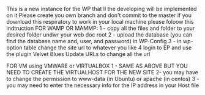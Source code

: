 This is a new instance for the WP that ll the developing will be implemented on it
Please create you own branch and don't commit to the master
if you download this respiratory to work in your local machine please foloow this indtruction
FOR WAMP OR MAMMP:
1 - copy all the files and folder to your desired folder undwr your web doc root
2 - upload the database (you can find the database name and, user, and password) in WP-Config
3 - in wp-option  table change the site url to whatever you like
4 login to EP and use the plugin Velvet Blues Update URLs to change all the url

FOR VM using VMWARE or VIRTUALBOX
1 - SAME AS ABOVE BUT YOU NEED TO CREATE THE VIRTUALHOST FOR THE NEW SITE
2- you may have to change the permission to www-data (in Ubuntu) or apache (in centos)
3 - you may need to enter the necessary info for the IP address in your Host file
